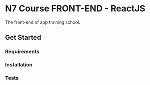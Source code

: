 # N7 Course FRONT-END - ReactJS

The front-end of app training school.

## Get Started

### Requirements

### Installation

### Tests



